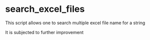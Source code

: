 # search_excel_files

This script allows one to search multiple excel file name for a string

It is subjected to further improvement
